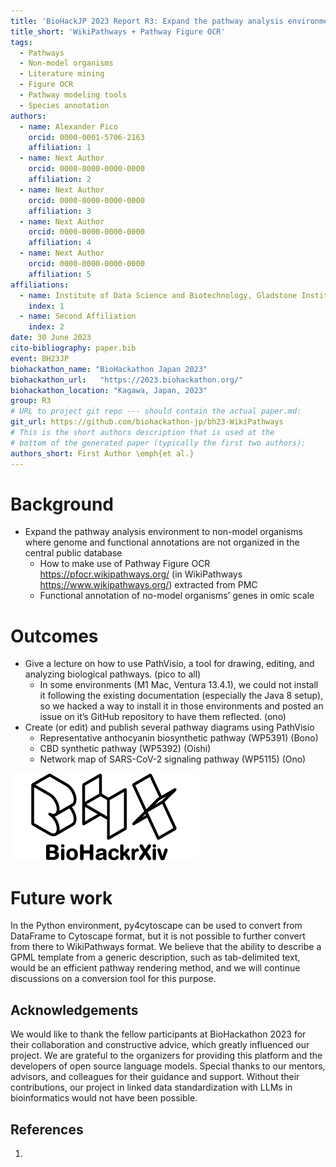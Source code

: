 ```yaml
---
title: 'BioHackJP 2023 Report R3: Expand the pathway analysis environment to non-model organisms'
title_short: 'WikiPathways + Pathway Figure OCR'
tags:
  - Pathways
  - Non-model organisms
  - Literature mining
  - Figure OCR
  - Pathway modeling tools
  - Species annotation
authors:
  - name: Alexander Pico
    orcid: 0000-0001-5706-2163
    affiliation: 1
  - name: Next Author
    orcid: 0000-0000-0000-0000
    affiliation: 2
  - name: Next Author
    orcid: 0000-0000-0000-0000
    affiliation: 3
  - name: Next Author
    orcid: 0000-0000-0000-0000
    affiliation: 4
  - name: Next Author
    orcid: 0000-0000-0000-0000
    affiliation: 5
affiliations:
  - name: Institute of Data Science and Biotechnology, Gladstone Institutes, UCSF, San Francisco, CA, USA
    index: 1
  - name: Second Affiliation
    index: 2
date: 30 June 2023
cito-bibliography: paper.bib
event: BH23JP
biohackathon_name: "BioHackathon Japan 2023"
biohackathon_url:   "https://2023.biohackathon.org/"
biohackathon_location: "Kagawa, Japan, 2023"
group: R3
# URL to project git repo --- should contain the actual paper.md:
git_url: https://github.com/biohackathon-jp/bh23-WikiPathways
# This is the short authors description that is used at the
# bottom of the generated paper (typically the first two authors):
authors_short: First Author \emph{et al.}
---
```


# Background

* Expand the pathway analysis environment to non-model organisms where genome and functional annotations are not organized in the central public database
  * How to make use of Pathway Figure OCR https://pfocr.wikipathways.org/ (in WikiPathways https://www.wikipathways.org/) extracted from PMC
  * Functional annotation of no-model organisms’ genes in omic scale

# Outcomes


* Give a lecture on how to use PathVisio, a tool for drawing, editing, and analyzing biological pathways. (pico to all)
  * In some environments (M1 Mac, Ventura 13.4.1), we could not install it following the existing documentation (especially the Java 8 setup), so we hacked a way to install it in those environments and posted an issue on it’s GitHub repository to have them reflected. (ono)
* Create (or edit) and publish several pathway diagrams using PathVisio
  * Representative anthocyanin biosynthetic pathway (WP5391) (Bono)
  * CBD synthetic pathway (WP5392) (Oishi)
  * Network map of SARS-CoV-2 signaling pathway (WP5115) (Ono)

![Caption for BioHackrXiv logo figure](./biohackrxiv.png)

# Future work

In the Python environment, py4cytoscape can be used to convert from DataFrame to Cytoscape format, but it is not possible to further convert from there to WikiPathways format. We believe that the ability to describe a GPML template from a generic description, such as tab-delimited text, would be an efficient pathway rendering method, and we will continue discussions on a conversion tool for this purpose.

## Acknowledgements

We would like to thank the fellow participants at BioHackathon 2023 for their collaboration and constructive advice, which greatly influenced our project. We are grateful to the organizers for providing this platform and the developers of open source language models. Special thanks to our mentors, advisors, and colleagues for their guidance and support. Without their contributions, our project in linked data standardization with LLMs in bioinformatics would not have been possible.

## References

1.
